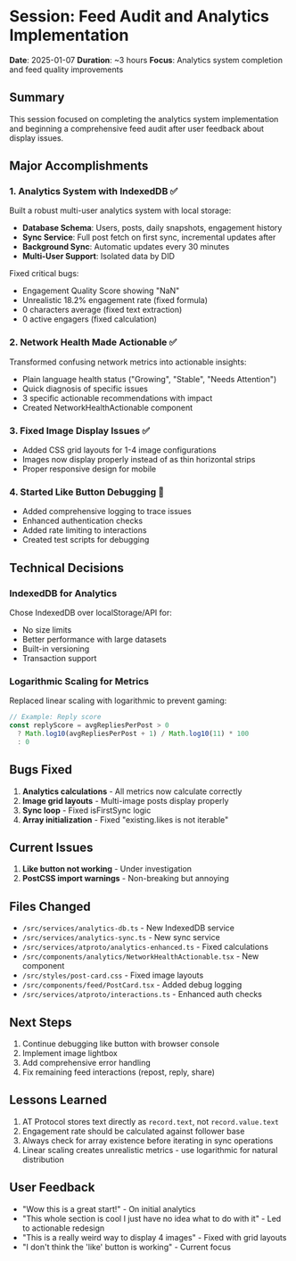 # Session: Feed Audit and Analytics Implementation
**Date**: 2025-01-07
**Duration**: ~3 hours
**Focus**: Analytics system completion and feed quality improvements

## Summary
This session focused on completing the analytics system implementation and beginning a comprehensive feed audit after user feedback about display issues.

## Major Accomplishments

### 1. Analytics System with IndexedDB ✅
Built a robust multi-user analytics system with local storage:
- **Database Schema**: Users, posts, daily snapshots, engagement history
- **Sync Service**: Full post fetch on first sync, incremental updates after
- **Background Sync**: Automatic updates every 30 minutes
- **Multi-User Support**: Isolated data by DID

Fixed critical bugs:
- Engagement Quality Score showing "NaN"
- Unrealistic 18.2% engagement rate (fixed formula)
- 0 characters average (fixed text extraction)
- 0 active engagers (fixed calculation)

### 2. Network Health Made Actionable ✅
Transformed confusing network metrics into actionable insights:
- Plain language health status ("Growing", "Stable", "Needs Attention")
- Quick diagnosis of specific issues
- 3 specific actionable recommendations with impact
- Created NetworkHealthActionable component

### 3. Fixed Image Display Issues ✅
- Added CSS grid layouts for 1-4 image configurations
- Images now display properly instead of as thin horizontal strips
- Proper responsive design for mobile

### 4. Started Like Button Debugging 🔄
- Added comprehensive logging to trace issues
- Enhanced authentication checks
- Added rate limiting to interactions
- Created test scripts for debugging

## Technical Decisions

### IndexedDB for Analytics
Chose IndexedDB over localStorage/API for:
- No size limits
- Better performance with large datasets
- Built-in versioning
- Transaction support

### Logarithmic Scaling for Metrics
Replaced linear scaling with logarithmic to prevent gaming:
```javascript
// Example: Reply score
const replyScore = avgRepliesPerPost > 0 
  ? Math.log10(avgRepliesPerPost + 1) / Math.log10(11) * 100 
  : 0
```

## Bugs Fixed
1. **Analytics calculations** - All metrics now calculate correctly
2. **Image grid layouts** - Multi-image posts display properly
3. **Sync loop** - Fixed isFirstSync logic
4. **Array initialization** - Fixed "existing.likes is not iterable"

## Current Issues
1. **Like button not working** - Under investigation
2. **PostCSS import warnings** - Non-breaking but annoying

## Files Changed
- `/src/services/analytics-db.ts` - New IndexedDB service
- `/src/services/analytics-sync.ts` - New sync service
- `/src/services/atproto/analytics-enhanced.ts` - Fixed calculations
- `/src/components/analytics/NetworkHealthActionable.tsx` - New component
- `/src/styles/post-card.css` - Fixed image layouts
- `/src/components/feed/PostCard.tsx` - Added debug logging
- `/src/services/atproto/interactions.ts` - Enhanced auth checks

## Next Steps
1. Continue debugging like button with browser console
2. Implement image lightbox
3. Add comprehensive error handling
4. Fix remaining feed interactions (repost, reply, share)

## Lessons Learned
1. AT Protocol stores text directly as `record.text`, not `record.value.text`
2. Engagement rate should be calculated against follower base
3. Always check for array existence before iterating in sync operations
4. Linear scaling creates unrealistic metrics - use logarithmic for natural distribution

## User Feedback
- "Wow this is a great start!" - On initial analytics
- "This whole section is cool I just have no idea what to do with it" - Led to actionable redesign
- "This is a really weird way to display 4 images" - Fixed with grid layouts
- "I don't think the 'like' button is working" - Current focus